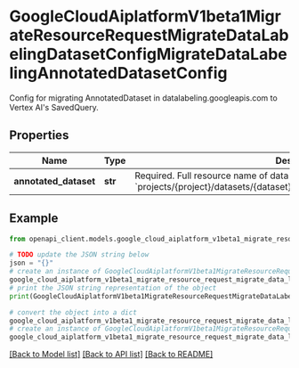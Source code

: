 # GoogleCloudAiplatformV1beta1MigrateResourceRequestMigrateDataLabelingDatasetConfigMigrateDataLabelingAnnotatedDatasetConfig

Config for migrating AnnotatedDataset in datalabeling.googleapis.com to Vertex AI's SavedQuery.

## Properties

Name | Type | Description | Notes
------------ | ------------- | ------------- | -------------
**annotated_dataset** | **str** | Required. Full resource name of data labeling AnnotatedDataset. Format: &#x60;projects/{project}/datasets/{dataset}/annotatedDatasets/{annotated_dataset}&#x60;. | [optional] 

## Example

```python
from openapi_client.models.google_cloud_aiplatform_v1beta1_migrate_resource_request_migrate_data_labeling_dataset_config_migrate_data_labeling_annotated_dataset_config import GoogleCloudAiplatformV1beta1MigrateResourceRequestMigrateDataLabelingDatasetConfigMigrateDataLabelingAnnotatedDatasetConfig

# TODO update the JSON string below
json = "{}"
# create an instance of GoogleCloudAiplatformV1beta1MigrateResourceRequestMigrateDataLabelingDatasetConfigMigrateDataLabelingAnnotatedDatasetConfig from a JSON string
google_cloud_aiplatform_v1beta1_migrate_resource_request_migrate_data_labeling_dataset_config_migrate_data_labeling_annotated_dataset_config_instance = GoogleCloudAiplatformV1beta1MigrateResourceRequestMigrateDataLabelingDatasetConfigMigrateDataLabelingAnnotatedDatasetConfig.from_json(json)
# print the JSON string representation of the object
print(GoogleCloudAiplatformV1beta1MigrateResourceRequestMigrateDataLabelingDatasetConfigMigrateDataLabelingAnnotatedDatasetConfig.to_json())

# convert the object into a dict
google_cloud_aiplatform_v1beta1_migrate_resource_request_migrate_data_labeling_dataset_config_migrate_data_labeling_annotated_dataset_config_dict = google_cloud_aiplatform_v1beta1_migrate_resource_request_migrate_data_labeling_dataset_config_migrate_data_labeling_annotated_dataset_config_instance.to_dict()
# create an instance of GoogleCloudAiplatformV1beta1MigrateResourceRequestMigrateDataLabelingDatasetConfigMigrateDataLabelingAnnotatedDatasetConfig from a dict
google_cloud_aiplatform_v1beta1_migrate_resource_request_migrate_data_labeling_dataset_config_migrate_data_labeling_annotated_dataset_config_from_dict = GoogleCloudAiplatformV1beta1MigrateResourceRequestMigrateDataLabelingDatasetConfigMigrateDataLabelingAnnotatedDatasetConfig.from_dict(google_cloud_aiplatform_v1beta1_migrate_resource_request_migrate_data_labeling_dataset_config_migrate_data_labeling_annotated_dataset_config_dict)
```
[[Back to Model list]](../README.md#documentation-for-models) [[Back to API list]](../README.md#documentation-for-api-endpoints) [[Back to README]](../README.md)


